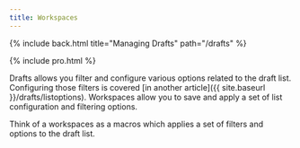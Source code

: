 ```yaml
---
title: Workspaces
---
```


{% include back.html title="Managing Drafts" path="/drafts" %}

{% include pro.html %}

Drafts allows you filter and configure various options related to the draft list. Configuring those filters is covered [in another article]({{ site.baseurl }}/drafts/listoptions). Workspaces allow you to save and apply a set of list configuration and filtering options.

Think of a workspaces as a macros which applies a set of filters and options to the draft list.
